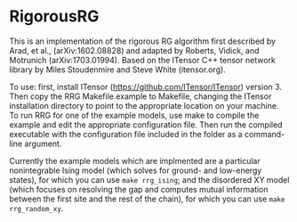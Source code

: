 # RigorousRG
This is an implementation of the rigorous RG algorithm first described by Arad, et al., (arXiv:1602.08828) and adapted by Roberts, Vidick, and Motrunich (arXiv:1703.01994). Based on the ITensor C++ tensor network library by Miles Stoudenmire and Steve White (itensor.org).

To use: first, install ITensor (https://github.com/ITensor/ITensor) version 3. Then copy the RRG Makefile.example to Makefile, changing the ITensor installation directory to point to the appropriate location on your machine.
To run RRG for one of the example models, use make to compile the example and edit the appropriate configuration file. Then run the compiled executable with the configuration file included in the folder as a command-line argument.

Currently the example models which are implmented are a particular nonintegrable Ising model (which solves for ground- and low-energy states), for which you can use `make rrg_ising`; and the disordered XY model (which focuses on resolving the gap and computes mutual information between the first site and the rest of the chain), for which you can use `make rrg_random_xy`.
